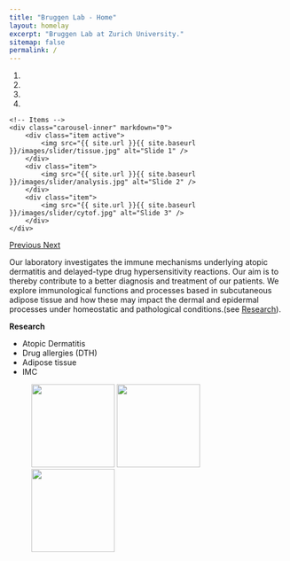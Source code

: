 ```yaml
---
title: "Bruggen Lab - Home"
layout: homelay
excerpt: "Bruggen Lab at Zurich University."
sitemap: false
permalink: /
---
```



<div markdown="0" id="carousel" class="carousel slide" data-ride="carousel" data-interval="4000" data-pause="hover" >
    <!-- Menu -->
    <ol class="carousel-indicators">
        <li data-target="#carousel" data-slide-to="0" class="active"></li>
        <li data-target="#carousel" data-slide-to="1"></li>
        <li data-target="#carousel" data-slide-to="2"></li>
        <li data-target="#carousel" data-slide-to="3"></li>
    </ol>

    <!-- Items -->
    <div class="carousel-inner" markdown="0">
        <div class="item active">
            <img src="{{ site.url }}{{ site.baseurl }}/images/slider/tissue.jpg" alt="Slide 1" />
        </div>
        <div class="item">
            <img src="{{ site.url }}{{ site.baseurl }}/images/slider/analysis.jpg" alt="Slide 2" />
        </div>
        <div class="item">
            <img src="{{ site.url }}{{ site.baseurl }}/images/slider/cytof.jpg" alt="Slide 3" />
        </div>
    </div>
  <a class="left carousel-control" href="#carousel" role="button" data-slide="prev">
    <span class="glyphicon glyphicon-chevron-left" aria-hidden="true"></span>
    <span class="sr-only">Previous</span>
  </a>
  <a class="right carousel-control" href="#carousel" role="button" data-slide="next">
    <span class="glyphicon glyphicon-chevron-right" aria-hidden="true"></span>
    <span class="sr-only">Next</span>
  </a>
</div>




Our laboratory investigates the immune mechanisms underlying atopic dermatitis and delayed-type drug hypersensitivity reactions. Our aim is to thereby contribute to a better diagnosis and treatment of our patients.
We explore immunological functions and processes based in subcutaneous adipose tissue and how these may impact the dermal and epidermal processes under homeostatic and pathological conditions.(see [Research](research)).



**Research**
- Atopic Dermatitis
- Drug allergies (DTH)
- Adipose tissue 
- IMC


<figure class="fourth">
  <img src="{{ site.url }}{{ site.baseurl }}/images/logopic/uzhlogo.jpg" style="width: 150px">
  <img src="{{ site.url }}{{ site.baseurl }}/images/logopic/uszlogo.jpg" style="width: 150px">
  <img src="{{ site.url }}{{ site.baseurl }}/images/logopic/hgklogo.jpg" style="width: 150px">
</figure>
